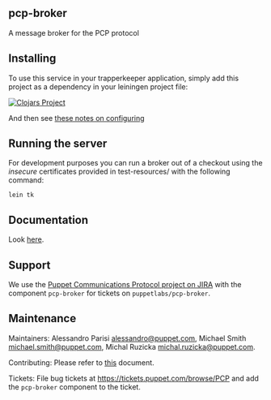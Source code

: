 ## pcp-broker

A message broker for the PCP protocol

## Installing

To use this service in your trapperkeeper application, simply add this
project as a dependency in your leiningen project file:

[![Clojars Project](http://clojars.org/puppetlabs/pcp-broker/latest-version.svg)](http://clojars.org/puppetlabs/pcp-broker)

And then see [these notes on configuring](doc/configuration.md)

## Running the server

For development purposes you can run a broker out of a checkout using
the *insecure* certificates provided in test-resources/ with the
following command:

    lein tk

## Documentation

Look [here](doc/).

## Support

We use the [Puppet Communications Protocol project on JIRA](https://tickets.puppetlabs.com/browse/PCP)
with the component `pcp-broker` for tickets on `puppetlabs/pcp-broker`.

## Maintenance

Maintainers: Alessandro Parisi <alessandro@puppet.com>, Michael Smith
<michael.smith@puppet.com>, Michal Ruzicka <michal.ruzicka@puppet.com>.

Contributing: Please refer to [this][contributing] document.

Tickets: File bug tickets at https://tickets.puppet.com/browse/PCP and add the
`pcp-broker` component to the ticket.

[contributing]: CONTRIBUTING.md
